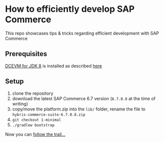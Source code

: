 # How to efficiently develop SAP Commerce

This repo showcases tips & tricks regarding efficient development with SAP
Commerce

## Prerequisites

[DCEVM for JDK 8](https://github.com/dcevm/dcevm) is installed as described [here](https://help.hybris.com/6.7.0/hcd/0b40907d5db14955bf4074b4b25e6998.html)

## Setup

1. clone the repository
1. download the latest SAP Commerce 6.7 version (`6.7.0.8` at the time of writing)
1. copy/move the platform.zip into the `lib/` folder, rename the file to `hybris-commerce-suite-6.7.0.8.zip`
1. `git checkout 1-minimal`
1. `./gradlew bootstrap`

Now you can [follow the trail...](https://github.com/sap-commerce-tools/how-to-develop/wiki)
